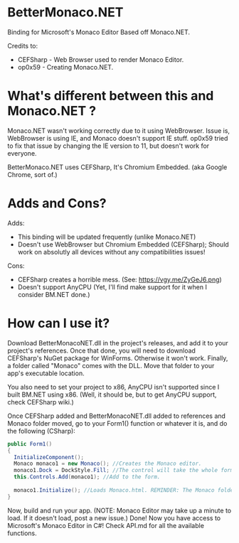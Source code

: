 # BetterMonaco.NET
Binding for Microsoft's Monaco Editor Based off Monaco.NET.

Credits to:
- CEFSharp - Web Browser used to render Monaco Editor.
- op0x59 - Creating Monaco.NET.

# What's different between this and Monaco.NET ?
Monaco.NET wasn't working correctly due to it using WebBrowser.
Issue is, WebBrowser is using IE, and Monaco doesn't support IE stuff. op0x59 tried to fix that issue by changing the IE version to 11, but doesn't work for everyone.

BetterMonaco.NET uses CEFSharp, It's Chromium Embedded. (aka Google Chrome, sort of.)

# Adds and Cons?
Adds:
- This binding will be updated frequently (unlike Monaco.NET)
- Doesn't use WebBrowser but Chromium Embedded (CEFSharp); Should work on absolutly all devices without any compatibilities issues!

Cons:
- CEFSharp creates a horrible mess. (See: https://vgy.me/ZyGeJ6.png)
- Doesn't support AnyCPU (Yet, I'll find make support for it when I consider BM.NET done.)

# How can I use it?
Download BetterMonacoNET.dll in the project's releases, and add it to your project's references.
Once that done, you will need to download CEFSharp's NuGet package for WinForms. Otherwise it won't work.
Finally, a folder called "Monaco" comes with the DLL. Move that folder to your app's executable location.

You also need to set your project to x86, AnyCPU isn't supported since I built BM.NET using x86. (Well, it should be, but to get AnyCPU support, check CEFSharp wiki.)

Once CEFSharp added and BetterMonacoNET.dll added to references and Monaco folder moved, go to your Form1() function or whatever it is, and do the following (CSharp): 
```cs
public Form1()
{
  InitializeComponent();
  Monaco monaco1 = new Monaco(); //Creates the Monaco editor.
  monaco1.Dock = DockStyle.Fill; //The control will take the whole form.
  this.Controls.Add(monaco1); //Add to the form.
  
  monaco1.Initialize(); //Loads Monaco.html. REMINDER: The Monaco folder must be in your project's .exe location. You can still specify the path like this: monaco1.Initialize("C:/Monaco/Monaco.html")
}
```
Now, build and run your app. (NOTE: Monaco Editor may take up a minute to load. If it doesn't load, post a new issue.)
Done! Now you have access to Microsoft's Monaco Editor in C#!
Check API.md for all the available functions.
